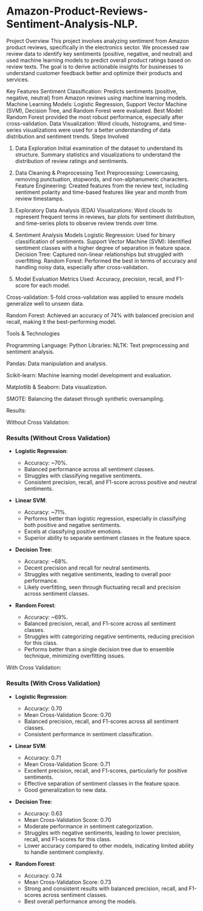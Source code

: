 # Amazon-Product-Reviews-Sentiment-Analysis-NLP.
Project Overview
This project involves analyzing sentiment from Amazon product reviews, specifically in the electronics sector. 
We processed raw review data to identify key sentiments (positive, negative, and neutral) and used machine learning models to predict overall product ratings based on review texts. 
The goal is to derive actionable insights for businesses to understand customer feedback better and optimize their products and services.

Key Features
Sentiment Classification: Predicts sentiments (positive, negative, neutral) from Amazon reviews using machine learning models.
Machine Learning Models: Logistic Regression, Support Vector Machine (SVM), Decision Tree, and Random Forest were evaluated.
Best Model: Random Forest provided the most robust performance, especially after cross-validation.
Data Visualization: Word clouds, histograms, and time-series visualizations were used for a better understanding of data distribution and sentiment trends.
Steps Involved
1. Data Exploration
Initial examination of the dataset to understand its structure.
Summary statistics and visualizations to understand the distribution of review ratings and sentiments.
2. Data Cleaning & Preprocessing
Text Preprocessing: Lowercasing, removing punctuation, stopwords, and non-alphanumeric characters.
Feature Engineering: Created features from the review text, including sentiment polarity and time-based features like year and month from review timestamps.
3. Exploratory Data Analysis (EDA)
Visualizations: Word clouds to represent frequent terms in reviews, bar plots for sentiment distribution, and time-series plots to observe review trends over time.
4. Sentiment Analysis Models
Logistic Regression: Used for binary classification of sentiments.
Support Vector Machine (SVM): Identified sentiment classes with a higher degree of separation in feature space.
Decision Tree: Captured non-linear relationships but struggled with overfitting.
Random Forest: Performed the best in terms of accuracy and handling noisy data, especially after cross-validation.

6. Model Evaluation
Metrics Used: Accuracy, precision, recall, and F1-score for each model.

Cross-validation: 5-fold cross-validation was applied to ensure models generalize well to unseen data.

Random Forest: Achieved an accuracy of 74% with balanced precision and recall, making it the best-performing model.

Tools & Technologies

Programming Language: Python
Libraries:
NLTK: Text preprocessing and sentiment analysis.

Pandas: Data manipulation and analysis.

Scikit-learn: Machine learning model development and evaluation.

Matplotlib & Seaborn: Data visualization.

SMOTE: Balancing the dataset through synthetic oversampling.

Results:

Without Cross Validation:
### Results (Without Cross Validation)

- **Logistic Regression**:
  - Accuracy: ~70%.
  - Balanced performance across all sentiment classes.
  - Struggles with classifying negative sentiments.
  - Consistent precision, recall, and F1-score across positive and neutral sentiments.

- **Linear SVM**:
  - Accuracy: ~71%.
  - Performs better than logistic regression, especially in classifying both positive and negative sentiments.
  - Excels at classifying positive emotions.
  - Superior ability to separate sentiment classes in the feature space.

- **Decision Tree**:
  - Accuracy: ~68%.
  - Decent precision and recall for neutral sentiments.
  - Struggles with negative sentiments, leading to overall poor performance.
  - Likely overfitting, seen through fluctuating recall and precision across sentiment classes.

- **Random Forest**:
  - Accuracy: ~69%.
  - Balanced precision, recall, and F1-score across all sentiment classes.
  - Struggles with categorizing negative sentiments, reducing precision for this class.
  - Performs better than a single decision tree due to ensemble technique, minimizing overfitting issues.
    
With Cross Validation:
### Results (With Cross Validation)

- **Logistic Regression**:
  - Accuracy: 0.70
  - Mean Cross-Validation Score: 0.70
  - Balanced precision, recall, and F1-scores across all sentiment classes.
  - Consistent performance in sentiment classification.

- **Linear SVM**:
  - Accuracy: 0.71
  - Mean Cross-Validation Score: 0.71
  - Excellent precision, recall, and F1-scores, particularly for positive sentiments.
  - Effective separation of sentiment classes in the feature space.
  - Good generalization to new data.

- **Decision Tree**:
  - Accuracy: 0.63
  - Mean Cross-Validation Score: 0.70
  - Moderate performance in sentiment categorization.
  - Struggles with negative sentiments, leading to lower precision, recall, and F1-scores for this class.
  - Lower accuracy compared to other models, indicating limited ability to handle sentiment complexity.

- **Random Forest**:
  - Accuracy: 0.74
  - Mean Cross-Validation Score: 0.73
  - Strong and consistent results with balanced precision, recall, and F1-scores across sentiment classes.
  - Best overall performance among the models.
